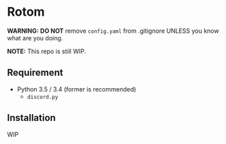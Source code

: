 # Rotom

**WARNING:** **DO NOT** remove `config.yaml` from .gitignore UNLESS you know what are you doing.

**NOTE:** This repo is still WIP.

## Requirement

- Python 3.5 / 3.4 (former is recommended)
  - `discord.py`

## Installation

WIP